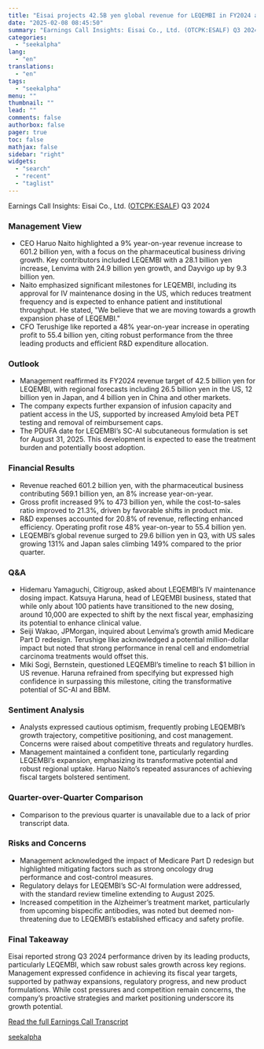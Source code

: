 ```yaml
---
title: "Eisai projects 42.5B yen global revenue for LEQEMBI in FY2024 amid pathway expansion"
date: "2025-02-08 08:45:50"
summary: "Earnings Call Insights: Eisai Co., Ltd. (OTCPK:ESALF) Q3 2024 Management View CEO Haruo Naito highlighted a 9% year-on-year revenue increase to 601.2 billion yen, with a focus on the pharmaceutical business driving growth. Key contributors included LEQEMBI with a 28.1 billion yen increase, Lenvima with 24.9 billion yen growth, and..."
categories:
  - "seekalpha"
lang:
  - "en"
translations:
  - "en"
tags:
  - "seekalpha"
menu: ""
thumbnail: ""
lead: ""
comments: false
authorbox: false
pager: true
toc: false
mathjax: false
sidebar: "right"
widgets:
  - "search"
  - "recent"
  - "taglist"
---
```


Earnings Call Insights: Eisai Co., Ltd. ([OTCPK:ESALF](https://seekingalpha.com/symbol/ESALF "Eisai Co., Ltd.")) Q3 2024

### Management View

* CEO Haruo Naito highlighted a 9% year-on-year revenue increase to 601.2 billion yen, with a focus on the pharmaceutical business driving growth. Key contributors included LEQEMBI with a 28.1 billion yen increase, Lenvima with 24.9 billion yen growth, and Dayvigo up by 9.3 billion yen.
* Naito emphasized significant milestones for LEQEMBI, including its approval for IV maintenance dosing in the US, which reduces treatment frequency and is expected to enhance patient and institutional throughput. He stated, "We believe that we are moving towards a growth expansion phase of LEQEMBI."
* CFO Terushige Iike reported a 48% year-on-year increase in operating profit to 55.4 billion yen, citing robust performance from the three leading products and efficient R&D expenditure allocation.

### Outlook

* Management reaffirmed its FY2024 revenue target of 42.5 billion yen for LEQEMBI, with regional forecasts including 26.5 billion yen in the US, 12 billion yen in Japan, and 4 billion yen in China and other markets.
* The company expects further expansion of infusion capacity and patient access in the US, supported by increased Amyloid beta PET testing and removal of reimbursement caps.
* The PDUFA date for LEQEMBI’s SC-AI subcutaneous formulation is set for August 31, 2025. This development is expected to ease the treatment burden and potentially boost adoption.

### Financial Results

* Revenue reached 601.2 billion yen, with the pharmaceutical business contributing 569.1 billion yen, an 8% increase year-on-year.
* Gross profit increased 9% to 473 billion yen, while the cost-to-sales ratio improved to 21.3%, driven by favorable shifts in product mix.
* R&D expenses accounted for 20.8% of revenue, reflecting enhanced efficiency. Operating profit rose 48% year-on-year to 55.4 billion yen.
* LEQEMBI’s global revenue surged to 29.6 billion yen in Q3, with US sales growing 131% and Japan sales climbing 149% compared to the prior quarter.

### Q&A

* Hidemaru Yamaguchi, Citigroup, asked about LEQEMBI’s IV maintenance dosing impact. Katsuya Haruna, head of LEQEMBI business, stated that while only about 100 patients have transitioned to the new dosing, around 10,000 are expected to shift by the next fiscal year, emphasizing its potential to enhance clinical value.
* Seiji Wakao, JPMorgan, inquired about Lenvima’s growth amid Medicare Part D redesign. Terushige Iike acknowledged a potential million-dollar impact but noted that strong performance in renal cell and endometrial carcinoma treatments would offset this.
* Miki Sogi, Bernstein, questioned LEQEMBI’s timeline to reach $1 billion in US revenue. Haruna refrained from specifying but expressed high confidence in surpassing this milestone, citing the transformative potential of SC-AI and BBM.

### Sentiment Analysis

* Analysts expressed cautious optimism, frequently probing LEQEMBI’s growth trajectory, competitive positioning, and cost management. Concerns were raised about competitive threats and regulatory hurdles.
* Management maintained a confident tone, particularly regarding LEQEMBI’s expansion, emphasizing its transformative potential and robust regional uptake. Haruo Naito’s repeated assurances of achieving fiscal targets bolstered sentiment.

### Quarter-over-Quarter Comparison

* Comparison to the previous quarter is unavailable due to a lack of prior transcript data.

### Risks and Concerns

* Management acknowledged the impact of Medicare Part D redesign but highlighted mitigating factors such as strong oncology drug performance and cost-control measures.
* Regulatory delays for LEQEMBI’s SC-AI formulation were addressed, with the standard review timeline extending to August 2025.
* Increased competition in the Alzheimer’s treatment market, particularly from upcoming bispecific antibodies, was noted but deemed non-threatening due to LEQEMBI’s established efficacy and safety profile.

### Final Takeaway

Eisai reported strong Q3 2024 performance driven by its leading products, particularly LEQEMBI, which saw robust sales growth across key regions. Management expressed confidence in achieving its fiscal year targets, supported by pathway expansions, regulatory progress, and new product formulations. While cost pressures and competition remain concerns, the company’s proactive strategies and market positioning underscore its growth potential.

[Read the full Earnings Call Transcript](https://seekingalpha.com/symbol/ESALF/earnings/transcripts)

[seekalpha](https://seekingalpha.com/news/4405365-eisai-projects-42_5b-yen-global-revenue-for-leqembi-in-fy2024-amid-pathway-expansion)
